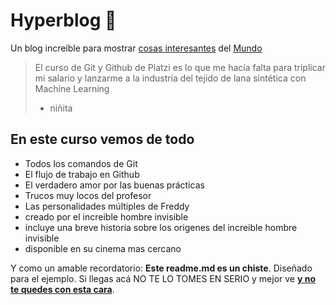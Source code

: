# Hyperblog 💚
Un blog increíble para mostrar [ cosas interesantes](https://www.google.com/url?sa=i&url=https%3A%2F%2Fblog.aulaformativa.com%2Fventajas-usar-fotografias-banco-de-imagenes-de-pago%2F&psig=AOvVaw3aWgipu1PzUJssn8YLxm38&ust=1653742423123000&source=images&cd=vfe&ved=0CAkQjRxqFwoTCOC0ruLc__cCFQAAAAAdAAAAABAD) del [Mundo](https://www.google.com/url?sa=i&url=https%3A%2F%2Fes.wikipedia.org%2Fwiki%2FMundo&psig=AOvVaw182T_xQZAhltPAiSrUGXK9&ust=1653742488397000&source=images&cd=vfe&ved=0CAkQjRxqFwoTCLj4o4Dd__cCFQAAAAAdAAAAABAD)
> El curso de Git y Github de Platzi es lo que me hacía falta para triplicar mi salario y lanzarme a la industria del tejido de lana sintética con Machine Learning
> - niñita

## En este curso vemos de todo
* Todos los comandos de Git
* El flujo de trabajo en Github
* El verdadero amor por las buenas prácticas
* Trucos muy locos del profesor
* Las personalidades múltiples de Freddy
* creado por el increible hombre invisible
* incluye una breve historia sobre los origenes del increible hombre invisible
* disponible en su cinema mas cercano

Y como un amable recordatorio: **Este readme.md es un chiste**.  Diseñado para el ejemplo. Si llegas acá NO TE LO TOMES EN SERIO y mejor ve [**y no te quedes con esta cara**](https://www.google.com/url?sa=i&url=https%3A%2F%2Fm.facebook.com%2Fphoto%2F%3Ffbid%3D758598657554600%26set%3Decnf.100063815675819&psig=AOvVaw0i4W7gait4F0xVl8PUjZ9b&ust=1653742559555000&source=images&cd=vfe&ved=0CAkQjRxqFwoTCJDul6fd__cCFQAAAAAdAAAAABAD).
